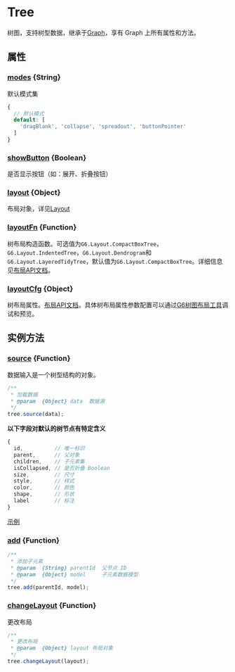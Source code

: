<!--
 index: 5
 title: Tree
 resource:
   jsFiles:
     - ${url.g6}
-->

# Tree

树图，支持树型数据，继承于[Graph](./graph)，享有 Graph 上所有属性和方法。

## 属性

### [modes](#modes) {String}

默认模式集

```js
{
  // 默认模式
  default: [
    'dragBlank', 'collapse', 'spreadout', 'buttonPointer'
  ]
}
```

### [showButton](#showButton) {Boolean}

是否显示按钮（如：展开、折叠按钮）

### [layout](#layout) {Object}

布局对象，详见[Layout](./layout)

### [layoutFn](#layoutfn) {Function}

树布局构造函数。可选值为`G6.Layout.CompactBoxTree`，`G6.Layout.IndentedTree`，`G6.Layout.Dendrogram`和`G6.Layout.LayeredTidyTree`，默认值为`G6.Layout.CompactBoxTree`。详细信息见[布局API文档](../api/layout.html)。

### [layoutCfg](#layoutcfg) {Object}

树布局属性。[布局API文档](../api/layout.html)。具体树布局属性参数配置可以通过[G6树图布局工具](../demo/02-tree/tree-layout.html)调试和预览。

## 实例方法

### [source](#source) {Function}

数据输入是一个树型结构的对象。

```js
/**
 * 加载数据
 * @param  {Object} data  数据源
 */
tree.source(data);
```

**以下字段对默认的树节点有特定含义**

```js
{
  id,          // 唯一标识
  parent,      // 父对象
  children,    // 子元素集
  isCollapsed, // 是否折叠 Boolean
  size,        // 尺寸
  style,       // 样式
  color,       // 颜色
  shape,       // 形状
  label        // 标注
}
```

[示例](../demo/other/tree-source.html)

### [add](#add) {Function}

```js
/**
 * 添加子元素
 * @param  {String} parentId  父节点 ID
 * @param  {Object} model     子元素数据模型
 */
tree.add(parentId, model);
```

### [changeLayout](#changeLayout) {Function}

更改布局

```js
/**
 * 更改布局
 * @param  {Object} layout 布局对象
 */
tree.changeLayout(layout);
```
